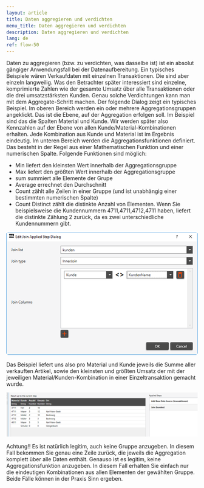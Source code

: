 ```yaml
---
layout: article
title: Daten aggregieren und verdichten
menu_title: Daten aggregieren und verdichten
description: Daten aggregieren und verdichten
lang: de
ref: flow-50
---
```

Daten zu aggregieren (bzw. zu verdichten, was dasselbe ist) ist ein absolut gängiger Anwendungsfall bei der Datenaufbereitung. Ein typisches Beispiele wären Verkaufdaten mit einzelnen Transaktionen. Die sind aber einzeln langweilig. Was den Betrachter später interessiert sind einzelne, komprimierte Zahlen wie der gesamte Umsatz über alle Transaktionen oder die drei umsatzstärksten Kunden. Genau solche Verdichtungen kann man mit dem Aggregate-Schritt machen.
Der folgende Dialog zeigt ein typisches Beispiel. Im oberen Bereich werden ein oder mehrere Aggregationsgruppen angeklickt. Das ist die Ebene, auf der Aggregation erfolgen soll. Im Beispiel sind das die Spalten Material und Kunde. Wir werden später also Kennzahlen auf der Ebene von allen Kunde/Material-Kombinationen erhalten. Jede Kombination aus Kunde und Material ist im Ergebnis eindeutig.
Im unteren Bereich werden die Aggregationsfunktionen definiert. Das besteht in der Regel aus einer Mathematischen Funktion und einer numerischen Spalte. Folgende Funktionen sind möglich: 

* Min liefert den kleinsten Wert innerhalb der Aggregationsgruppe
* Max liefert den größten Wert innerhalb der Aggregationsgruppe
* sum summiert alle Elemente der Grupe
* Average errechnet den Durchschnitt
* Count zählt alle Zeilen in einer Gruppe (und ist unabhängig einer bestimmten numerischen Spalte)
* Count Distinct zählt die distinkte Anzahl von Elementen. Wenn Sie beispielsweise die Kundennummern 4711,4711,4712,4711 haben, liefert die distinkte Zählung 2 zurück, da es zwei unterschiedliche Kundennummern gibt.

![Join Data](/assets/images/dataflows/dataflows-join01.png)

Das Beispiel liefert uns also pro Material und Kunde jeweils die Summe aller verkauften Artikel, sowie den kleinsten und größten Umsatz der mit der jeweiligen Material/Kunden-Kombination in einer Einzeltransaktion gemacht wurde.

![Join Data](/assets/images/dataflows/dataflows-join02.png)

Achtung!! Es ist natürlich legitim, auch keine Gruppe anzugeben. In diesem Fall bekommen Sie genau eine Zeile zurück, die jeweils die Aggregation komplett über alle Daten enthält. Genauso ist es legitim, keine Aggregationsfunktion anzugeben. In diesem Fall erhalten Sie einfach nur die eindeutigen Kombinationen aus allen Elementen der gewählten Gruppe. Beide Fälle können in der Praxis Sinn ergeben.
